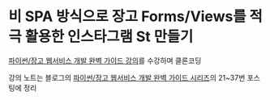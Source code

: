 # 비 SPA 방식으로 장고 Forms/Views를 적극 활용한 인스타그램 St 만들기
[파이썬/장고 웹서비스 개발 완벽 가이드 강의](https://www.inflearn.com/course/%ED%8C%8C%EC%9D%B4%EC%8D%AC-%EC%9E%A5%EA%B3%A0-%EC%9B%B9%EC%84%9C%EB%B9%84%EC%8A%A4#)를 수강하며 클론코딩

강의 노트는 블로그의 [파이썬/장고 웹서비스 개발 완벽 가이드 시리즈](https://velog.io/@joje/series/%ED%8C%8C%EC%9D%B4%EC%8D%AC%EC%9E%A5%EA%B3%A0-%EC%9B%B9%EC%84%9C%EB%B9%84%EC%8A%A4-%EA%B0%9C%EB%B0%9C-%EC%99%84%EB%B2%BD-%EA%B0%80%EC%9D%B4%EB%93%9C-with-AskCompany)의 21~37번 포스팅에 정리
